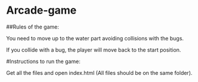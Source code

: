 # Arcade-game

##Rules of the game:

You need to move up to the water part avoiding collisions with the bugs.

If you collide with a bug, the player will move back to the start position.

#Instructions to run the game:

Get all the files and open index.html (All files should be on the same folder).
